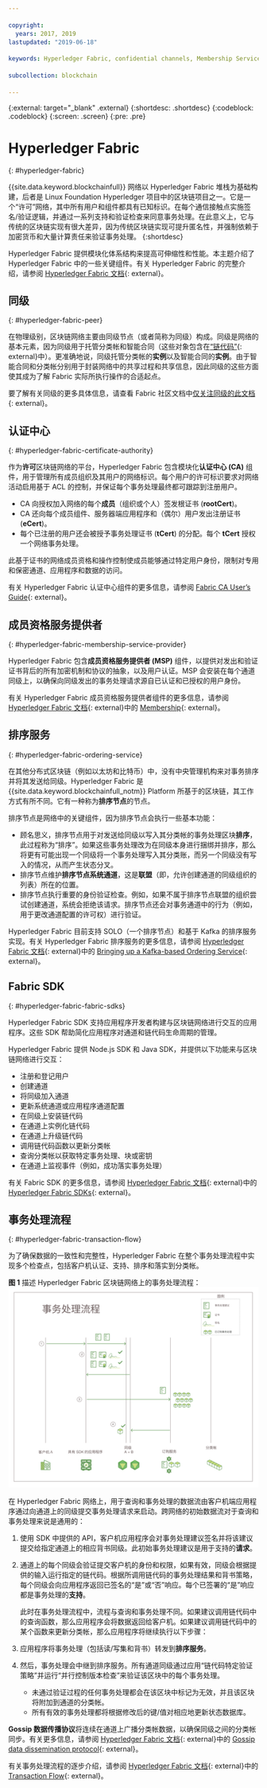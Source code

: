 ```yaml
---

copyright:
  years: 2017, 2019
lastupdated: "2019-06-18"

keywords: Hyperledger Fabric, confidential channels, Membership Service Provider, Linux Foundation, SDKs, modular architecture, permissioned network

subcollection: blockchain

---
```


{:external: target="_blank" .external}
{:shortdesc: .shortdesc}
{:codeblock: .codeblock}
{:screen: .screen}
{:pre: .pre}


# Hyperledger Fabric
{: #hyperledger-fabric}

{{site.data.keyword.blockchainfull}} 网络以 Hyperledger Fabric 堆栈为基础构建，后者是 Linux Foundation Hyperledger 项目中的区块链项目之一。它是一个“许可”网络，其中所有用户和组件都具有已知标识。在每个通信接触点实施签名/验证逻辑，并通过一系列支持和验证检查来同意事务处理。在此意义上，它与传统的区块链实现有很大差异，因为传统区块链实现可提升匿名性，并强制依赖于加密货币和大量计算责任来验证事务处理。
{:shortdesc}

Hyperledger Fabric 提供模块化体系结构来提高可伸缩性和性能。本主题介绍了 Hyperledger Fabric 中的一些关键组件。有关 Hyperledger Fabric 的完整介绍，请参阅 [Hyperledger Fabric 文档](https://hyperledger-fabric.readthedocs.io/en/release-1.4/){: external}。

## 同级
{: #hyperledger-fabric-peer}

在物理级别，区块链网络主要由同级节点（或者简称为同级）构成。同级是网络的基本元素，因为同级用于托管分类帐和智能合同（这些对象包含在[“链代码”](https://hyperledger-fabric.readthedocs.io/en/release-1.4/developapps/chaincodenamespace.html){: external}中）。更准确地说，同级托管分类帐的**实例**以及智能合同的**实例**。由于智能合同和分类帐分别用于封装网络中的共享过程和共享信息，因此同级的这些方面使其成为了解 Fabric 实际所执行操作的合适起点。

要了解有关同级的更多具体信息，请查看 Fabric 社区文档中[仅关注同级的此文档](https://hyperledger-fabric.readthedocs.io/en/release-1.4/peers/peers.html){: external}。

## 认证中心
{: #hyperledger-fabric-certificate-authority}

作为**许可**区块链网络的平台，Hyperledger Fabric 包含模块化**认证中心 (CA)** 组件，用于管理所有成员组织及其用户的网络标识。每个用户的许可标识要求对网络活动启用基于 ACL 的控制，并保证每个事务处理最终都可跟踪到注册用户。
* CA 向授权加入网络的每个**成员**（组织或个人）签发根证书 (**rootCert**)。
* CA 还向每个成员组件、服务器端应用程序和（偶尔）用户发出注册证书 (**eCert**)。
* 每个已注册的用户还会被授予事务处理证书 (**tCert**) 的分配。每个 **tCert** 授权一个网络事务处理。

此基于证书的网络成员资格和操作控制使成员能够通过特定用户身份，限制对专用和保密通道、应用程序和数据的访问。

有关 Hyperledger Fabric 认证中心组件的更多信息，请参阅 [Fabric CA User’s Guide](https://hyperledger-fabric-ca.readthedocs.io/en/release-1.4/){: external}。

## 成员资格服务提供者
{: #hyperledger-fabric-membership-service-provider}

Hyperledger Fabric 包含**成员资格服务提供者 (MSP)** 组件，以提供对发出和验证证书背后的所有加密机制和协议的抽象，以及用户认证。MSP 会安装在每个通道同级上，以确保向同级发出的事务处理请求源自已认证和已授权的用户身份。

有关 Hyperledger Fabric 成员资格服务提供者组件的更多信息，请参阅 [Hyperledger Fabric 文档](https://hyperledger-fabric.readthedocs.io/en/release-1.4/){: external}中的 [Membership](https://hyperledger-fabric.readthedocs.io/en/release-1.4/membership/membership.html){: external}。

## 排序服务
{: #hyperledger-fabric-ordering-service}

在其他分布式区块链（例如以太坊和比特币）中，没有中央管理机构来对事务排序并将其发送给同级。Hyperledger Fabric 是 {{site.data.keyword.blockchainfull_notm}} Platform 所基于的区块链，其工作方式有所不同。它有一种称为**排序节点**的节点。

排序节点是网络中的关键组件，因为排序节点会执行一些基本功能：

- 顾名思义，排序节点用于对发送给同级以写入其分类帐的事务处理区块**排序**，此过程称为“排序”。如果这些事务处理改为在同级本身进行捆绑并排序，那么将更有可能出现一个同级将一个事务处理写入其分类账，而另一个同级没有写入的情况，从而产生状态分叉。
- 排序节点维护**排序节点系统通道**，这是**联盟**（即，允许创建通道的同级组织的列表）所在的位置。
- 排序节点执行重要的身份验证检查。例如，如果不属于排序节点联盟的组织尝试创建通道，系统会拒绝该请求。排序节点还会对事务通道中的行为（例如，用于更改通道配置的许可权）进行验证。

Hyperledger Fabric 目前支持 SOLO（一个排序节点）和基于 Kafka 的排序服务实现。有关 Hyperledger Fabric 排序服务的更多信息，请参阅 [Hyperledger Fabric 文档](https://hyperledger-fabric.readthedocs.io/en/release-1.4/){: external}中的 [Bringing up a Kafka-based Ordering Service](https://hyperledger-fabric.readthedocs.io/en/release-1.4/kafka.html){: external}。

## Fabric SDK
{: #hyperledger-fabric-fabric-sdks}

Hyperledger Fabric SDK 支持应用程序开发者构建与区块链网络进行交互的应用程序。这些 SDK 帮助简化应用程序对通道和链代码生命周期的管理。

Hyperledger Fabric 提供 Node.js SDK 和 Java SDK，并提供以下功能来与区块链网络进行交互：

* 注册和登记用户
* 创建通道
* 将同级加入通道
* 更新系统通道或应用程序通道配置
* 在同级上安装链代码
* 在通道上实例化链代码
* 在通道上升级链代码
* 调用链代码函数以更新分类帐
* 查询分类帐以获取特定事务处理、块或密钥
* 在通道上监视事件（例如，成功落实事务处理）

有关 Fabric SDK 的更多信息，请参阅 [Hyperledger Fabric 文档](https://hyperledger-fabric.readthedocs.io/en/release-1.4/){: external}中的 [Hyperledger Fabric SDKs](https://hyperledger-fabric.readthedocs.io/en/release-1.4/fabric-sdks.html){: external}。

## 事务处理流程
{: #hyperledger-fabric-transaction-flow}

为了确保数据的一致性和完整性，Hyperledger Fabric 在整个事务处理流程中实现多个检查点，包括客户机认证、支持、排序和落实到分类帐。

**图 1** 描述 Hyperledger Fabric 区块链网络上的事务处理流程：![事务处理流程](../images/v10_txflow.svg "Hyperledger Fabric 网络上的事务处理流程")

在 Hyperledger Fabric 网络上，用于查询和事务处理的数据流由客户机端应用程序通过向通道上的同级提交事务处理请求来启动。跨网络的初始数据流对于查询和事务处理来说是通用的：

1. 使用 SDK 中提供的 API，客户机应用程序会对事务处理建议签名并将该建议提交给指定通道上的相应背书同级。此初始事务处理建议是用于支持的**请求**。
2. 通道上的每个同级会验证提交客户机的身份和权限，如果有效，同级会根据提供的输入运行指定的链代码。根据所调用链代码的事务处理结果和背书策略，每个同级会向应用程序返回已签名的“是”或“否”响应。每个已签署的“是”响应都是事务处理的**支持**。

	此时在事务处理流程中，流程与查询和事务处理不同。如果建议调用链代码中的查询函数，那么应用程序会将数据返回给客户机。如果建议调用链代码中的某个函数来更新分类帐，那么应用程序将继续执行以下步骤：
3. 应用程序将事务处理（包括读/写集和背书）转发到**排序服务**。
4. 然后，事务处理会中继到排序服务。所有通道同级通过应用“链代码特定验证策略”并运行“并行控制版本检查”来验证该区块中的每个事务处理。
	* 未通过验证过程的任何事务处理都会在该区块中标记为无效，并且该区块将附加到通道的分类帐。
	* 所有有效的事务处理都将根据修改后的键/值对相应地更新状态数据库。

**Gossip 数据传播协议**将连续在通道上广播分类帐数据，以确保同级之间的分类帐同步。有关更多信息，请参阅 [Hyperledger Fabric 文档](https://hyperledger-fabric.readthedocs.io/en/release-1.4/){: external}中的 [Gossip data dissemination protocol](https://hyperledger-fabric.readthedocs.io/en/release-1.4/gossip.html){: external}。

有关事务处理流程的逐步介绍，请参阅 [Hyperledger Fabric 文档](https://hyperledger-fabric.readthedocs.io/en/release-1.4/){: external}中的 [Transaction Flow](https://hyperledger-fabric.readthedocs.io/en/release-1.4/txflow.html){: external}。
